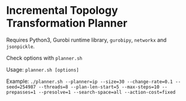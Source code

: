 # Incremental Topology Transformation Planner

Requires Python3, Gurobi runtime library, `gurobipy`, `networkx` and `jsonpickle`.

Check options with `planner.sh`

Usage: `planner.sh [options]`

Example: `./planner.sh --planner=ip --size=30 --change-rate=0.1 --seed=254987 --threads=8 --plan-len-start=5 --max-steps=10 --prepasses=1 --presolve=1 --search-space=all --action-cost=fixed`